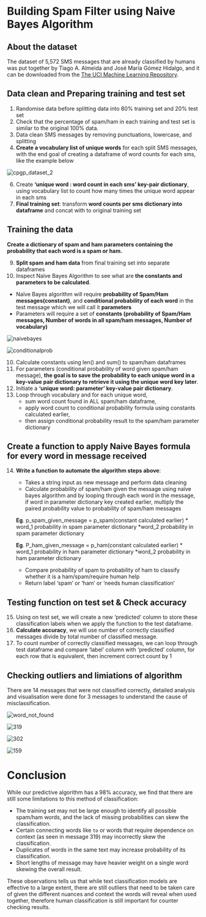# Building Spam Filter using Naive Bayes Algorithm
## About the dataset
The dataset of 5,572 SMS messages that are already classified by humans was put together by Tiago A. Almeida and José María Gómez Hidalgo, and it can be downloaded from the [The UCI Machine Learning Repository](https://archive.ics.uci.edu/ml/datasets/sms+spam+collection).

## Data clean and Preparing training and test set
1)	Randomise data before splitting data into 80% training set and 20% test set
2)	Check that the percentage of spam/ham in each training and test set is similar to the original 100% data.
3)	Data clean SMS messages by removing punctuations, lowercase, and splitting
4)	**Create a vocabulary list of unique words** for each split SMS messages, with the end goal of creating a dataframe of word counts for each sms, like the example below
   
![cpgp_dataset_2](https://github.com/yanchooy/spamfilter/assets/109457905/54886485-5f1e-45d1-82d6-58530f57e327)

6)	Create **‘unique word : word count in each sms’  key-pair dictionary**, using vocabulary list to count how many times the unique word appear in each sms
7)	**Final training set**: transform **word counts per sms dictionary into dataframe** and concat with to original training set

## Training the data
**Create a dictionary of spam and ham parameters containing the probability that each word is a spam or ham.**

9)	**Split spam and ham data** from final training set into separate dataframes
10)	Inspect Naïve Bayes Algorithm to see what are **the constants and parameters to be calculated**.
   -	Naïve Bayes algorithm will require **probability of Spam/Ham messages(constant)**, and **conditional probability of each word** in the test message which we will call it **parameters**
   -	Parameters will require a set of **constants (probability of Spam/Ham messages, Number of words in all spam/ham messages, Number of vocabulary)**
     
![naivebayes](https://github.com/yanchooy/spamfilter/assets/109457905/97859b84-533e-4598-8a00-aa3a21f3e5f5)

![conditionalprob](https://github.com/yanchooy/spamfilter/assets/109457905/44dc447d-7aab-4d9b-b52d-eba51bf866fe)

10)	Calculate constants using len() and sum() to spam/ham dataframes 
11)	For parameters (conditional probability of word given spam/ham message), **the goal is to save the probability to each unique word in a key-value pair dictionary to retrieve it using the unique word key later**.
12)	Initiate a **‘unique word: parameter’  key-value pair dictionary**. 
13)	Loop through vocabulary and for each unique word, 
    -	sum word count found in ALL spam/ham dataframe, 
    -	apply word count to conditional probability formula using constants calculated earlier, 
    -	then assign conditional probability result to the spam/ham parameter dictionary

## Create a function to apply Naive Bayes formula for every word in message received
14)	**Write a function to automate the algorithm steps above**:
    -	Takes a string input as new message and perform data cleaning
    -	Calculate probability of spam/ham given the message using naïve bayes algorithm and by looping through each word in the message, if word in parameter dictionary key created earlier, multiply the paired probability value to probability of spam/ham messages
    
    **Eg**. p_spam_given_message = p_spam(constant calculated earlier) * word_1 probability in spam parameter dictionary *word_2 probability in spam parameter dictionary

    **Eg**. P_ham_given_message = p_ham(constant calculated earlier)  * word_1 probability in ham parameter dictionary *word_2 probability in ham parameter dictionary

    -	Compare probability of spam to probability of ham to classify whether it is a ham/spam/require human help
    -	Return label ‘spam’ or ‘ham’ or ‘needs human classification’

## Testing function on test set & Check accuracy

15)	Using on test set, we will create a new ‘predicted’ column to store these classification labels when we apply the function to the test dataframe.
16)	**Calculate accuracy**, we will use number of correctly classified messages divide by total number of classified message. 
17)	To count number of correctly classified messages, we can loop through test dataframe and compare ‘label’ column with ‘predicted’ column, for each row that is equivalent, then increment correct count by 1

## Checking outliers and limiations of algorithm
There are 14 messages that were not classified correctly, detailed analysis and visualisation were done for 3 messages to understand the cause of misclassification.

![word_not_found](https://github.com/yanchooy/spamfilter/assets/109457905/e1505a65-45e2-4f41-ac3a-f588883f2d0b)

![319](https://github.com/yanchooy/spamfilter/assets/109457905/654d9149-8b0d-4583-b1b3-28b0d1e6cbe7)

![302](https://github.com/yanchooy/spamfilter/assets/109457905/a6cfff12-4ee4-4b9d-be20-403dac7b16ce)

![159](https://github.com/yanchooy/spamfilter/assets/109457905/3bf1843f-5c00-4ba1-8af7-c2d8d7ef0e85)

# Conclusion

While our predictive algorithm has a 98% accuracy, we find that there are still some limitations to this method of classification:
- The training set may not be large enough to identify all possible spam/ham words, and the lack of missing probabilities can skew the classification. 
- Certain connecting words like `to` or words that require dependence on context (as seen in message 319) may incorrectly skew the classification.
- Duplicates of words in the same text may increase probability of its classification.
- Short lengths of message may have heavier weight on a single word skewing the overall result.

 These observations tells us that while text classification models are effective to a large extent, there are still outliers that need to be taken care of given the different nuances and context the words will reveal when used together, therefore human classification is still important for counter checking results.
